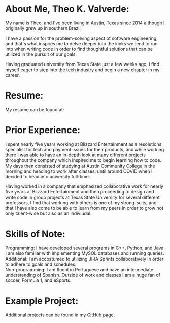 # About Me, Theo K. Valverde:

My name is Theo, and I've been living in Austin, Texas since 2014 although I originally grew up in southern Brazil.

I have a passion for the problem-solving aspect of software engineering, and that's what inspires me to delve deeper into the kinks we tend to run into when writing code in order to find thoughtful solutions that can be utilized in the pursuit of our goals.

Having graduated university from Texas State just a few weeks ago, I find myself eager to step into the tech industry and begin a new chapter in my career.

# Resume:

My resume can be found at: 

# Prior Experience:

I spent nearly five years working at Blizzard Entertainment as a resolutions specialist for tech and payment issues for their products, and while working there I was able to have an in-depth look at many different projects throughout the company which inspired me to begin learning how to code. My days then consisted of studying at Austin Community College in the morning and heading to work after classes, until around COVID when I decided to head into university full-time.

Having worked in a company that emphasized collaborative work for nearly five years at Blizzard Entertainment and then proceeding to design and write code in group projects at Texas State University for several different professors, I find that working with others is one of my strong-suits, and that I have also come to be able to learn from my peers in order to grow not only talent-wise but also as an indiviudal.

# Skills of Note:

Programming: I have developed several programs in C++, Python, and Java. I am also familiar with implementing MySQL databases and running queries.<br>
Additional: I am accostumed to utilizing JIRA Sprints collaboratively in order to adhere to goals and schedules.<br>
Non-programming: I am fluent in Portuguese and have an intermediate understanding of Spanish. Outside of work and classes I am a huge fan of soccer, Formula 1, and eSports.


# Example Project:


Additional projects can be found in my GitHub page,
